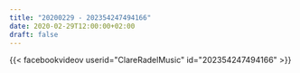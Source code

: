```yaml
---
title: "20200229 - 202354247494166"
date: 2020-02-29T12:00:00+02:00
draft: false
---
```


{{< facebookvideov userid="ClareRadelMusic" id="202354247494166" >}}